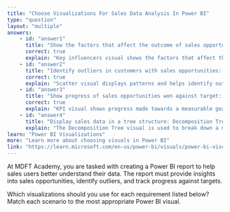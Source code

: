 ```yaml
---
title: "Choose Visualizations For Sales Data Analysis In Power BI"
type: "question"
layout: "multiple"
answers:
    - id: "answer1"
      title: "Show the factors that affect the outcome of sales opportunities: Key influencers"
      correct: true
      explain: "Key influencers visual shows the factors that affect the metric being analyzed."
    - id: "answer2"
      title: "Identify outliers in customers with sales opportunities: Scatter"
      correct: true
      explain: "Scatter visual displays patterns and helps identify outlier values."
    - id: "answer3"
      title: "Show progress of sales opportunities won against target: KPI"
      correct: true
      explain: "KPI visual shows progress made towards a measurable goal, such as sales targets."
    - id: "answer4"
      title: "Display sales data in a tree structure: Decomposition Tree"
      explain: "The Decomposition Tree visual is used to break down a measure into its contributing factors, not specifically for the scenarios described above."
learn: "Power BI Visualizations"
more: "Learn more about choosing visuals in Power BI"
link: "https://learn.microsoft.com/en-us/power-bi/visuals/power-bi-visualization-types-for-reports-and-q-and-a"
---
```

At MDFT Academy, you are tasked with creating a Power BI report to help sales users better understand their data. The report must provide insights into sales opportunities, identify outliers, and track progress against targets.

Which visualizations should you use for each requirement listed below? Match each scenario to the most appropriate Power BI visual.
